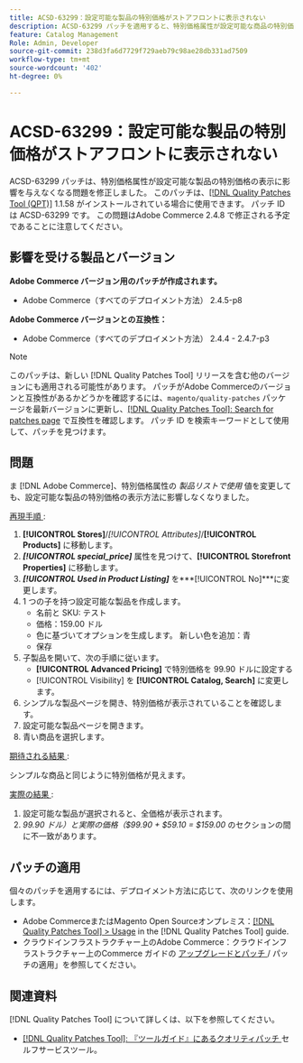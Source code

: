 ```yaml
---
title: ACSD-63299：設定可能な製品の特別価格がストアフロントに表示されない
description: ACSD-63299 パッチを適用すると、特別価格属性が設定可能な商品の特別価格の表示に影響を与えなくなるAdobe Commerceの問題を修正できます。
feature: Catalog Management
Role: Admin, Developer
source-git-commit: 238d3fa6d7729f729aeb79c98ae28db331ad7509
workflow-type: tm+mt
source-wordcount: '402'
ht-degree: 0%

---
```


# ACSD-63299：設定可能な製品の特別価格がストアフロントに表示されない

ACSD-63299 パッチは、特別価格属性が設定可能な製品の特別価格の表示に影響を与えなくなる問題を修正しました。 このパッチは、[[!DNL Quality Patches Tool (QPT)]](/help/tools/quality-patches-tool/quality-patches-tool-to-self-serve-quality-patches.md) 1.1.58 がインストールされている場合に使用できます。 パッチ ID は ACSD-63299 です。 この問題はAdobe Commerce 2.4.8 で修正される予定であることに注意してください。

## 影響を受ける製品とバージョン

**Adobe Commerce バージョン用のパッチが作成されます。**

* Adobe Commerce（すべてのデプロイメント方法） 2.4.5-p8

**Adobe Commerce バージョンとの互換性：**

* Adobe Commerce（すべてのデプロイメント方法） 2.4.4 - 2.4.7-p3

>[!NOTE]
>
>このパッチは、新しい [!DNL Quality Patches Tool] リリースを含む他のバージョンにも適用される可能性があります。 パッチがAdobe Commerceのバージョンと互換性があるかどうかを確認するには、`magento/quality-patches` パッケージを最新バージョンに更新し、[[!DNL Quality Patches Tool]: Search for patches page](https://experienceleague.adobe.com/tools/commerce-quality-patches/index.html) で互換性を確認します。 パッチ ID を検索キーワードとして使用して、パッチを見つけます。

## 問題

ま [!DNL Adobe Commerce]、特別価格属性の *製品リストで使用* 値を変更しても、設定可能な製品の特別価格の表示方法に影響しなくなりました。

<u> 再現手順 </u>:

1. **[!UICONTROL Stores]**/*[!UICONTROL Attributes]*/**[!UICONTROL Products]** に移動します。
1. ***[!UICONTROL special_price]*** 属性を見つけて、**[!UICONTROL Storefront Properties]** に移動します。
1. ***[!UICONTROL Used in Product Listing]*** を***[!UICONTROL No]***に変更します。
1. 1 つの子を持つ設定可能な製品を作成します。
   * 名前と SKU: テスト
   * 価格：159.00 ドル
   * 色に基づいてオプションを生成します。 新しい色を追加：青
   * 保存
1. 子製品を開いて、次の手順に従います。
   * **[!UICONTROL Advanced Pricing]** で特別価格を 99.90 ドルに設定する
   * [!UICONTROL Visibility] を **[!UICONTROL Catalog, Search]** に変更します。
1. シンプルな製品ページを開き、特別価格が表示されていることを確認します。
1. 設定可能な製品ページを開きます。
1. 青い商品を選択します。

<u> 期待される結果 </u>:

シンプルな商品と同じように特別価格が見えます。

<u> 実際の結果 </u>:

1. 設定可能な製品が選択されると、全価格が表示されます。
1. *99.90 ドル）と実際の価格（$99.90 + $59.10 = $159.00* のセクションの間に不一致があります。

## パッチの適用

個々のパッチを適用するには、デプロイメント方法に応じて、次のリンクを使用します。

* Adobe CommerceまたはMagento Open Sourceオンプレミス：[[!DNL Quality Patches Tool] > Usage](/help/tools/quality-patches-tool/usage.md) in the [!DNL Quality Patches Tool] guide.
* クラウドインフラストラクチャー上のAdobe Commerce：クラウドインフラストラクチャー上のCommerce ガイドの [ アップグレードとパッチ ](https://experienceleague.adobe.com/docs/commerce-cloud-service/user-guide/develop/upgrade/apply-patches.html)/ パッチの適用」を参照してください。

## 関連資料

[!DNL Quality Patches Tool] について詳しくは、以下を参照してください。

* [[!DNL Quality Patches Tool]: 『ツールガイド』にあるクオリティパッチ ](/help/tools/quality-patches-tool/quality-patches-tool-to-self-serve-quality-patches.md) セルフサービスツール。
